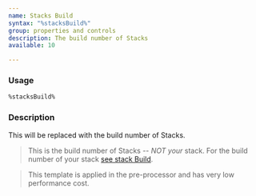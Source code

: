 ```yaml
---
name: Stacks Build
syntax: "%stacksBuild%"
group: properties and controls
description: The build number of Stacks
available: 10

---
```




### Usage

```html
%stacksBuild%
```


### Description

This will be replaced with the build number of Stacks.



> This is the build number of Stacks -- *NOT your* stack. For the build number of your stack [see stack Build](../stackBuild).

> This template is applied in the pre-processor and has very low performance cost.
